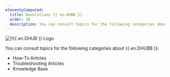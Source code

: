 ```yaml
---
eleventyComputed:
  title: Devolutions {{ en.HUBB }}
  order: 30
  description: You can consult topics for the following categories about {{ en.DHUBB }}':' How-To Articles, Troubleshooting Articles, and Knowledge Base.
---
```


![!!{{ en.DHUB }} Logo](https://webdevolutions.blob.core.windows.net/images/projects/devolutions-hub-business/devolutions-hub-business-color-shadow.svg)

You can consult topics for the following categories about {{ en.DHUBB }}: 

- How-To Articles
- Troubleshooting Articles
- Knowledge Base

